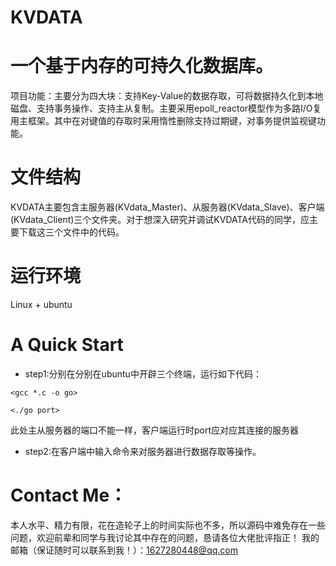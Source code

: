 # KVDATA
# 一个基于内存的可持久化数据库。
项目功能：主要分为四大块：支持Key-Value的数据存取，可将数据持久化到本地磁盘、支持事务操作、支持主从复制。主要采用epoll_reactor模型作为多路I/O复用主框架。其中在对键值的存取时采用惰性删除支持过期键，对事务提供监视键功能。

# 文件结构
KVDATA主要包含主服务器(KVdata_Master)、从服务器(KVdata_Slave)、客户端(KVdata_Client)三个文件夹。对于想深入研究并调试KVDATA代码的同学，应主要下载这三个文件中的代码。

# 运行环境
Linux + ubuntu

# A Quick Start
* step1:分别在分别在ubuntu中开辟三个终端，运行如下代码：

`<gcc *.c -o go>`

`<./go port>` 

此处主从服务器的端口不能一样，客户端运行时port应对应其连接的服务器

* step2:在客户端中输入命令来对服务器进行数据存取等操作。

# Contact Me：
本人水平、精力有限，花在造轮子上的时间实际也不多，所以源码中难免存在一些问题，欢迎前辈和同学与我讨论其中存在的问题，恳请各位大佬批评指正！
我的邮箱（保证随时可以联系到我！）：1627280448@qq.com
